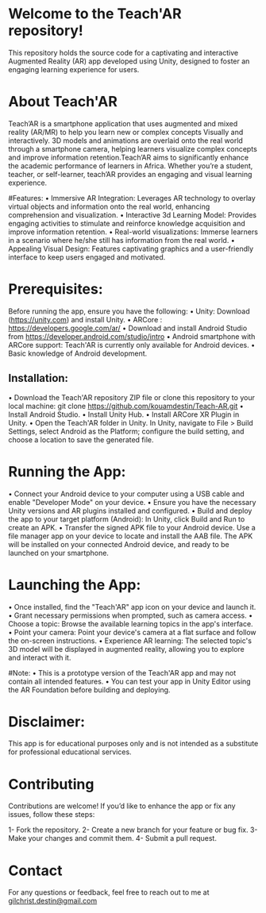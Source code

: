 # Welcome to the Teach'AR repository!
This repository holds the source code for a captivating and interactive Augmented Reality (AR) app developed using Unity, designed to foster an engaging learning experience for users.

# About Teach'AR
Teach’AR is a smartphone application that uses augmented and mixed reality (AR/MR) to help you learn new or complex concepts Visually and interactively. 3D models and animations are overlaid onto the real world through a smartphone camera, helping learners visualize complex concepts and improve information retention.Teach’AR aims to significantly enhance the academic performance of learners in Africa. Whether you’re a student, teacher, or self-learner, teach’AR provides an engaging and visual learning experience.

#Features:
•	Immersive AR Integration: Leverages AR technology to overlay virtual objects and information onto the real world, enhancing comprehension and visualization.
•	Interactive 3d Learning Model: Provides engaging activities to stimulate and reinforce knowledge acquisition and improve information retention.
• Real-world visualizations: Immerse learners in a scenario where he/she still has information from the real world.
•	Appealing Visual Design: Features captivating graphics and a user-friendly interface to keep users engaged and motivated.

# Prerequisites:
Before running the app, ensure you have the following:
•	Unity: Download (https://unity.com) and install Unity.
•	ARCore :  https://developers.google.com/ar/
• Download and install Android Studio from https://developer.android.com/studio/intro
• Android smartphone with ARCore support: Teach'AR is currently only available for Android devices.
• Basic knowledge of Android development. 

## Installation:
• Download the Teach'AR  repository ZIP file or clone this repository to your local machine:
git clone https://github.com/kouamdestin/Teach-AR.git
• Install Android Studio.
• Install Unity Hub.
• Install ARCore XR Plugin in Unity.
• Open the Teach'AR folder in Unity. In Unity, navigate to File > Build Settings, select Android as the Platform; configure the build setting, and choose a location to save the generated file.

# Running the App:
• Connect your Android device to your computer using a USB cable and enable "Developer Mode" on your device.
•	Ensure you have the necessary Unity versions and AR plugins installed and configured.
•	Build and deploy the app to your target platform (Android): In Unity, click Build and Run to create an APK. 
• Transfer the signed APK file to your Android device. Use a file manager app on your device to locate and install the AAB file. The APK will be installed on your connected Android device, and ready to be launched on your smartphone.

# Launching the App:
• Once installed, find the "Teach'AR" app icon on your device and launch it.
• Grant necessary permissions when prompted, such as camera access.
• Choose a topic: Browse the available learning topics in the app's interface.
• Point your camera: Point your device's camera at a flat surface and follow the on-screen instructions.
• Experience AR learning: The selected topic's 3D model will be displayed in augmented reality, allowing you to explore and interact with it.

#Note: 
• This is a prototype version of the Teach'AR app and may not contain all intended features. 
• You can test your app in Unity Editor using the AR Foundation before building and deploying.

# Disclaimer:

This app is for educational purposes only and is not intended as a substitute for professional educational services.

# Contributing
Contributions are welcome! If you’d like to enhance the app or fix any issues, follow these steps:

1- Fork the repository.
2- Create a new branch for your feature or bug fix.
3- Make your changes and commit them.
4- Submit a pull request.

# Contact
For any questions or feedback, feel free to reach out to me at gilchrist.destin@gmail.com

